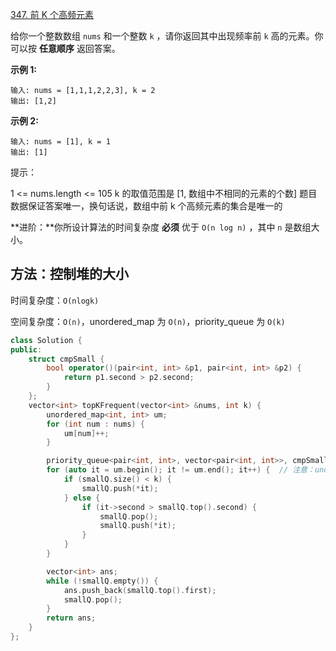 [347. 前 K 个高频元素](https://leetcode-cn.com/problems/top-k-frequent-elements/)

给你一个整数数组 `nums` 和一个整数 `k` ，请你返回其中出现频率前 `k` 高的元素。你可以按 **任意顺序** 返回答案。

**示例 1:**

```
输入: nums = [1,1,1,2,2,3], k = 2
输出: [1,2]
```

**示例 2:**

```
输入: nums = [1], k = 1
输出: [1]
```

提示：

1 <= nums.length <= 105
k 的取值范围是 [1, 数组中不相同的元素的个数]
题目数据保证答案唯一，换句话说，数组中前 k 个高频元素的集合是唯一的

**进阶：**你所设计算法的时间复杂度 **必须** 优于 `O(n log n)` ，其中 `n` 是数组大小。

## 方法：控制堆的大小

时间复杂度：`O(nlogk)`

空间复杂度：`O(n)`，unordered_map 为 `O(n)`，priority_queue 为 `O(k)`

```c++
class Solution {
public:
    struct cmpSmall {
        bool operator()(pair<int, int> &p1, pair<int, int> &p2) {
            return p1.second > p2.second;
        }
    };
    vector<int> topKFrequent(vector<int> &nums, int k) {
        unordered_map<int, int> um;
        for (int num : nums) {
            um[num]++;
        }

        priority_queue<pair<int, int>, vector<pair<int, int>>, cmpSmall> smallQ;
        for (auto it = um.begin(); it != um.end(); it++) {  // 注意：unordered_map的迭代器为向前迭代器
            if (smallQ.size() < k) {
                smallQ.push(*it);
            } else {
                if (it->second > smallQ.top().second) {
                    smallQ.pop();
                    smallQ.push(*it);
                }
            }
        }

        vector<int> ans;
        while (!smallQ.empty()) {
            ans.push_back(smallQ.top().first);
            smallQ.pop();
        }
        return ans;
    }
};
```


